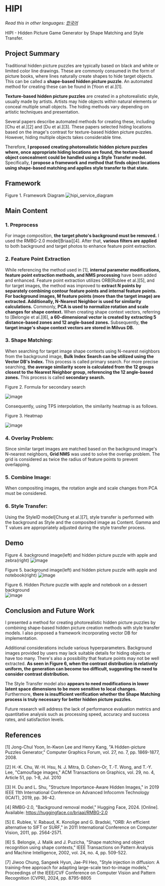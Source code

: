 # HIPI

*Read this in other languages: [한국어](docs/README_ko.md)*

HIPI - Hidden Picture Game Generator by Shape Matching and Style Transfer.

## Project Summary
Traditional hidden picture puzzles are typically based on black and white or limited color line drawings. These are commonly consumed in the form of picture books, where lines naturally create shapes to hide target objects. This can be called a **shape-based hidden picture puzzle**. An automated method for creating these can be found in [Yoon et al.][1].

**Texture-based hidden picture puzzles** are created in a photorealistic style, usually made by artists. Artists may hide objects within natural elements or conceal multiple small objects. The hiding methods vary depending on artistic techniques and presentation.

Several papers describe automated methods for creating these, including [Chu et al.][2] and [Du et al.][3]. These papers selected hiding locations based on the image's contrast for texture-based hidden picture puzzles. However, hiding multiple objects takes considerable time.

Therefore, **I proposed creating photorealistic hidden picture puzzles where, once appropriate hiding locations are found, the texture-based object concealment could be handled using a Style Transfer model.** Specifically, **I propose a framework and method that finds object locations using shape-based matching and applies style transfer to that state.**


## Framework
Figure 1. Framework Diagram
![hipi_service_diagram](https://github.com/user-attachments/assets/7171179e-e623-4594-aef5-7fc69a3958e8)


## Main Content
### 1. Preprocess
For image composition, **the target photo's background must be removed.** I used the RMBG-2.0 model[Briaai][4]. After that, **various filters are applied** to both background and target photos to enhance feature point extraction.

### 2. Feature Point Extraction
While referencing the method used in [1], **internal parameter modifications, feature point extraction methods, and NMS processing** have been added and enhanced. Feature point extraction utilizes ORB[Rublee et al.][5], and for target images, the method was improved to **extract N points by separately combining contour feature points and internal feature points.**
**For background images, M feature points (more than the target image) are extracted. Additionally, N-Nearest Neighbor is used for similarity calculations.**
Commonly, **PCA is used to normalize rotation and scale changes for shape context.**
When creating shape context vectors, referring to [Belongie et al.][6], **a 60-dimensional vector is created by extracting 5 distance-based zones and 12 angle-based zones.**
Subsequently, **the target image's shape context vectors are stored in Milvus DB.**
    
### 3. Shape Matching:
When searching for target image shape contexts using N-nearest neighbors from the background image, **Bulk Index Search can be utilized using the Vector DB's Index.** This process is called primary search.
For more precise searching, **the average similarity score is calculated from the 12 groups closest to the Nearest Neighbor group, referencing the 12 angle-based zones.** This process is called **secondary search.**

Figure 2. Formula for secondary search

![image](https://github.com/user-attachments/assets/46e38031-bf87-4192-aaaa-9f5e8cb24fd1)

Consequently, using TPS interpolation, the similarity heatmap is as follows.

Figure 3. Heatmap

![image](https://github.com/user-attachments/assets/333bc947-16cc-41de-bee8-2c4f37c39867)

### 4. Overlay Problem:
Since similar target images are matched based on the background image's N-nearest neighbors, **Grid NMS** was used to solve the overlap problem. The grid is considered as twice the radius of feature points to prevent overlapping.

### 5. Combine Image:
When compositing images, the rotation angle and scale changes from PCA must be considered.

### 6. Style Transfer:
Using the StyleID model[Chung et al.][7], style transfer is performed with the background as Style and the composited image as Content. Gamma and T values are appropriately adjusted during the style transfer process.

## Demo

Figure 4. background image(left) and hidden picture puzzle with apple and zebra(right)
![image](https://github.com/user-attachments/assets/f9dec08f-6630-481d-a437-267e283e0b10)

Figure 5. background image(left) and hidden picture puzzle with apple and notebook(right)
![image](https://github.com/user-attachments/assets/c0ad9798-647a-47ef-8d0f-de1d7dc01ad9)


Figure 6. Hidden Picture puzzle with apple and notebook on a dessert background
<br/>
![image](https://github.com/user-attachments/assets/35fed767-0233-46c8-905b-a04a64578c99)

## Conclusion and Future Work
I presented a method for creating photorealistic hidden picture puzzles by combining shape-based hidden picture creation methods with style transfer models. I also proposed a framework incorporating vector DB for implementation.

Additional considerations include various hyperparameters. Background images provided by users may lack suitable details for hiding objects or have too many. There's also a possibility that feature points may not be well extracted. **As seen in Figure 6, when the contrast distribution is relatively uniform, the generation can become too difficult, suggesting the need to consider contrast distribution.** 

The Style Transfer model also **appears to need modifications in lower latent space dimensions to be more sensitive to local changes.** Furthermore, **there is insufficient verification whether the Shape Matching process is truly necessary for better hidden picture puzzles.** 

Future research will address the lack of performance evaluation metrics and quantitative analysis such as processing speed, accuracy and success rates, and satisfaction levels.


## References

[1] Jong-Chul Yoon, In-Kwon Lee and Henry Kang, "A Hidden-picture Puzzles Generator," Computer Graphics Forum, vol. 27, no. 7, pp. 1869-1877, 2008.

[2] H.-K. Chu, W.-H. Hsu, N. J. Mitra, D. Cohen-Or, T.-T. Wong, and T.-Y. Lee, "Camouflage images," ACM Transactions on Graphics, vol. 29, no. 4, Article 51, pp. 1-8, Jul. 2010

[3] H. Du and L. Shu, "Structure Importance-Aware Hidden Images," in 2019 IEEE 11th International Conference on Advanced Infocomm Technology (ICAIT), 2019, pp. 36-42.

[4] RMBG-2.0, "Background removal model," Hugging Face, 2024. [Online]. Available: https://huggingface.co/briaai/RMBG-2.0

[5] E. Rublee, V. Rabaud, K. Konolige and G. Bradski, "ORB: An efficient alternative to SIFT or SURF," in 2011 International Conference on Computer Vision, 2011, pp. 2564-2571.

[6] S. Belongie, J. Malik and J. Puzicha, "Shape matching and object recognition using shape contexts," IEEE Transactions on Pattern Analysis and Machine Intelligence, 2002, vol. 24, no. 4, pp. 509-522.

[7] Jiwoo Chung, Sangeek Hyun, Jae-Pil Heo, "Style injection in diffusion: A training-free approach for adapting large-scale text-to-image models," Proceedings of the IEEE/CVF Conference on Computer Vision and Pattern Recognition (CVPR), 2024, pp. 8795-8805
